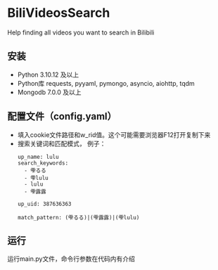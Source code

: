 # BiliVideosSearch
Help finding all videos you want to search in Bilibili

## 安装
- Python 3.10.12 及以上
- Python库 requests, pyyaml, pymongo, asyncio, aiohttp, tqdm
- Mongodb 7.0.0 及以上

## 配置文件（config.yaml）
- 填入cookie文件路径和w_rid值。这个可能需要浏览器F12打开复制下来
- 搜索关键词和匹配模式，
  例子：
  ```
  up_name: lulu
  search_keywords:
    - 雫るる
    - 雫lulu
    - lulu
    - 雫露露
  
  up_uid: 387636363
  
  match_pattern: (雫るる)|(雫露露)|(雫lulu)
  ```

## 运行
运行main.py文件，命令行参数在代码内有介绍
